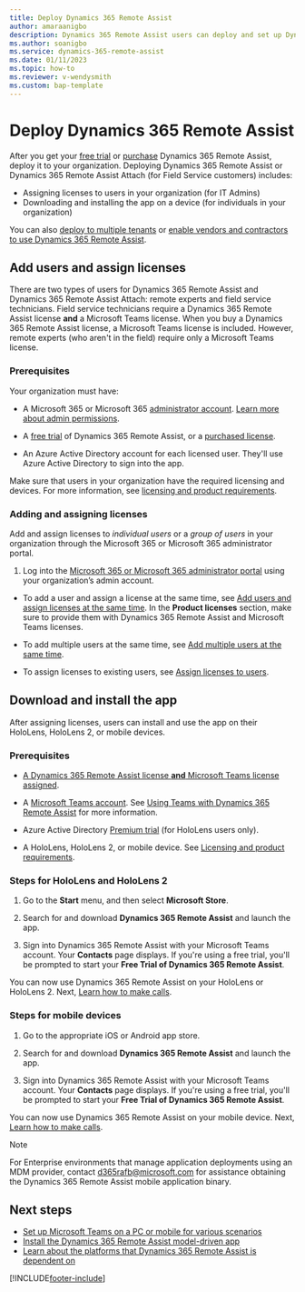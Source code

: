 ```yaml
---
title: Deploy Dynamics 365 Remote Assist
author: amaraanigbo
description: Dynamics 365 Remote Assist users can deploy and set up Dynamics 365 Remote Assist on their devices. 
ms.author: soanigbo
ms.service: dynamics-365-remote-assist
ms.date: 01/11/2023
ms.topic: how-to
ms.reviewer: v-wendysmith
ms.custom: bap-template
---
```


# Deploy Dynamics 365 Remote Assist

After you get your [free trial](try-remote-assist.md) or [purchase](buy-remote-assist.md) Dynamics 365 Remote Assist, deploy it to your organization. Deploying Dynamics 365 Remote Assist or Dynamics 365 Remote Assist Attach (for Field Service customers) includes:

- Assigning licenses to users in your organization (for IT Admins)
- Downloading and installing the app on a device (for individuals in your organization)

You can also [deploy to multiple tenants](multi-tenant-deployment.md) or [enable vendors and contractors to use Dynamics 365 Remote Assist](vendor-use-RA.md).

## Add users and assign licenses

There are two types of users for Dynamics 365 Remote Assist and Dynamics 365 Remote Assist Attach: remote experts and field service technicians. Field service technicians require a Dynamics 365 Remote Assist license **and** a Microsoft Teams license. When you buy a Dynamics 365 Remote Assist license, a Microsoft Teams license is included. However, remote experts (who aren't in the field) require only a Microsoft Teams license.

### Prerequisites

Your organization must have:

- A Microsoft 365 or Microsoft 365 [administrator account](https://www.microsoft.com/microsoft-365/business/office-365-administration). [Learn more about admin permissions](/office365/admin/admin-overview/admin-overview).

- A [free trial](try-remote-assist.md) of Dynamics 365 Remote Assist, or a [purchased license](buy-remote-assist.md).

- An Azure Active Directory account for each licensed user. They'll use Azure Active Directory to sign into the app.

Make sure that users in your organization have the required licensing and devices. For more information, see [licensing and product requirements](./requirements.md).

### Adding and assigning licenses

Add and assign licenses to *individual users* or a *group of users* in your organization through the Microsoft 365 or Microsoft 365 administrator portal.

1. Log into the [Microsoft 365 or Microsoft 365 administrator portal](https://www.microsoft.com/microsoft-365/business/office-365-administration) using your organization’s admin account.

- To add a user and assign a license at the same time, see [Add users and assign licenses at the same time](/office365/admin/add-users/add-users). In the **Product licenses** section, make sure to provide them with Dynamics 365 Remote Assist and Microsoft Teams licenses.

- To add multiple users at the same time, see [Add multiple users at the same time](/microsoft-365/admin/add-users/add-users#add-multiple-users-at-the-same-time-in-dashboard-view).

- To assign licenses to existing users, see [Assign licenses to users](/office365/admin/manage/assign-licenses-to-users).


## Download and install the app

After assigning licenses, users can install and use the app on their HoloLens, HoloLens 2, or mobile devices.

### Prerequisites

- [A Dynamics 365 Remote Assist license **and** Microsoft Teams license assigned](#add-users-and-assign-licenses).

- A [Microsoft Teams account](https://teams.microsoft.com/start). See [Using Teams with Dynamics 365 Remote Assist](/dynamics365/mixed-reality/remote-assist/set-up-teams) for more information.

- Azure Active Directory [Premium trial](https://azure.microsoft.com/trial/get-started-active-directory/) (for HoloLens users only).

- A HoloLens, HoloLens 2, or mobile device. See [Licensing and product requirements](./requirements.md).

### Steps for HoloLens and HoloLens 2

1. Go to the **Start** menu, and then select **Microsoft Store**.

1. Search for and download **Dynamics 365 Remote Assist** and launch the app.

1. Sign into Dynamics 365 Remote Assist with your Microsoft Teams account. Your **Contacts** page displays. If you're using a free trial, you'll be prompted to start your **Free Trial of Dynamics 365 Remote Assist**.

You can now use Dynamics 365 Remote Assist on your HoloLens or HoloLens 2. Next, [Learn how to make calls](making-taking-calls-hololens.md).

### Steps for mobile devices

1. Go to the appropriate iOS or Android app store.

1. Search for and download **Dynamics 365 Remote Assist** and launch the app.

1. Sign into Dynamics 365 Remote Assist with your Microsoft Teams account. Your **Contacts** page displays. If you're using a free trial, you'll be prompted to start your **Free Trial of Dynamics 365 Remote Assist**.

You can now use Dynamics 365 Remote Assist on your mobile device. Next, [Learn how to make calls](mobile-app/making-calls-with-ar.md).

>[!Note]
> For Enterprise environments that manage application deployments using an MDM provider, contact d365rafb@microsoft.com for assistance obtaining the Dynamics 365 Remote Assist mobile application binary.

## Next steps

- [Set up Microsoft Teams on a PC or mobile for various scenarios](set-up-teams.md)
- [Install the Dynamics 365 Remote Assist model-driven app](ra-webapp-install.md)
- [Learn about the platforms that Dynamics 365 Remote Assist is dependent on](faq-deploy.md)

[!INCLUDE[footer-include](../includes/footer-banner.md)]
